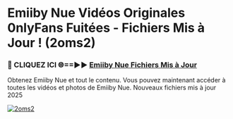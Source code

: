 # Emiiby Nue Vidéos Originales 0nlyFans Fuitées - Fichiers Mis à Jour ! (2oms2)

<h3>🔴 CLIQUEZ ICI 🌐==►► <a href="https://tinyurl.com/2pmr4ezf" rel="nofollow">Emiiby Nue Fichiers Mis à Jour</a></h3>

Obtenez Emiiby Nue et tout le contenu. Vous pouvez maintenant accéder à toutes les vidéos et photos de Emiiby Nue. Nouveaux fichiers mis à jour 2025

[![2oms2](https://i.imgur.com/6SNvagu.gif)](https://tinyurl.com/2pmr4ezf)
